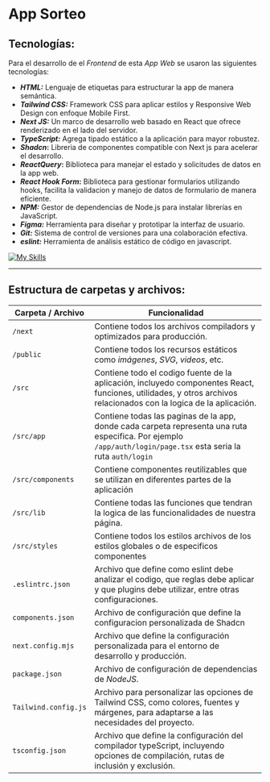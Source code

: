 # App Sorteo

## Tecnologías:

Para el desarrollo de el _Frontend_ de esta _App Web_ se usaron las siguientes tecnologías:

- **_HTML:_** Lenguaje de etiquetas para estructurar la app de manera semántica.
- **_Tailwind CSS:_** Framework CSS para aplicar estilos y Responsive Web Design con enfoque Mobile First.
- **_Next JS:_** Un marco de desarrollo web basado en React que ofrece renderizado en el lado del servidor.
- **_TypeScript:_** Agrega tipado estático a la aplicación para mayor robustez.
- **_Shadcn_:** Libreria de componentes compatible con Next js para acelerar el desarrollo.
- **_ReactQuery_:** Biblioteca para manejar el estado y solicitudes de datos en la app web.
- **_React Hook Form_:** Biblioteca para gestionar formularios utilizando hooks, facilita la validacion y manejo de datos de formulario de manera eficiente.
- **_NPM:_** Gestor de dependencias de Node.js para instalar librerías en JavaScript.
- **_Figma:_** Herramienta para diseñar y prototipar la interfaz de usuario.
- **_Git:_** Sistema de control de versiones para una colaboración efectiva.
- **_eslint:_** Herramienta de análisis estático de código en javascript.

[![My Skills](https://skillicons.dev/icons?i=html,tailwind,ts,next,figma,git,npm)](https://skillicons.dev)


---

## Estructura de carpetas y archivos:

| Carpeta / Archivo    | Funcionalidad                                                                                                                                                                                                                                                                                                                             |
| -------------------- | ----------------------------------------------------------------------------------------------------------------------------------------------------------------------------------------------------------------------------------------------------------------------------------------------------------------------------------------- |
| `/next`               | Contiene todos los archivos compiladors y optimizados para producción.                                                                                                                                                                                                                                                                                 |
| `/public`        | Contiene todos los recursos estáticos como _imágenes_, _SVG_, _videos_, etc.                                                                                                                                                                                                                                                              |
| `/src`    | Contiene todo el codigo fuente de la aplicación, incluyedo componentes React, funciones, utilidades, y otros archivos relacionados con la logica de la aplicación.                                                                                                                                                                                                                                                                              |
| `/src/app`         | Contiene todas las paginas de la app, donde cada carpeta representa una ruta especifica. Por ejemplo `/app/auth/login/page.tsx` esta seria la ruta `auth/login`                                                                                                                                                                                                                                                                                                     |
| `/src/components`       | Contiene componentes reutilizables que se utilizan en diferentes partes de la aplicación 
| `/src/lib`     | Contiene todas las funciones que tendran la logica de las funcionalidades de nuestra página.                                                                                                                                                                                                                                              |
| `/src/styles`     | Contiene todos los estilos archivos de los estilos globales o de especificos componentes |
| `.eslintrc.json`       | Archivo que define como eslint debe analizar el codigo, que reglas debe aplicar y que plugins debe utilizar, entre otras configuraciones.                                                                                                                                                                                                                                                                                |
| `components.json`       | Archivo de configuración que define la configuracion personalizada de Shadcn                                                                                                                                                                                                                                                                                |
| `next.config.mjs`       | Archivo que define la configuración personalizada para el entorno de desarrollo y producción.                                                                                                                                                                                                                                                                                   |
| `package.json`       | Archivo de configuración de dependencias de _NodeJS_.                                                                                                                                                                                                                                                                                  |
| `Tailwind.config.js` | Archivo para personalizar las opciones de Tailwind CSS, como colores, fuentes y márgenes, para adaptarse a las necesidades del proyecto.                                                                                                                                                                                |
| `tsconfig.json`       | Archivo que define la configuración del compilador typeScript, incluyendo opciones de compilación, rutas de inclusión y exclusión.                                                                                                                                                                                                                                                                                  |
